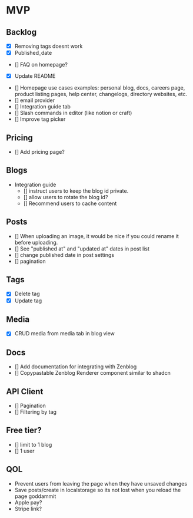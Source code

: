 # MVP

## Backlog

- [x] Removing tags doesnt work
- [x] Published_date
- [] FAQ on homepage?
- [x] Update README
- [] Homepage use cases examples: personal blog, docs, careers page, product listing pages, help center, changelogs, directory websites, etc.
- [] email provider
- [] Integration guide tab
- [] Slash commands in editor (like notion or craft)
- [] Improve tag picker

## Pricing

- [] Add pricing page?

## Blogs

- Integration guide
  - [] instruct users to keep the blog id private.
  - [] allow users to rotate the blog id?
  - [] Recommend users to cache content

## Posts

- [] When uploading an image, it would be nice if you could rename it before uploading.
- [] See "published at" and "updated at" dates in post list
- [] change published date in post settings
- [] pagination

## Tags

- [x] Delete tag
- [x] Update tag

## Media

- [x] CRUD media from media tab in blog view

## Docs

- [] Add documentation for integrating with Zenblog
- [] Copypastable Zenblog Renderer component similar to shadcn

## API Client

- [] Pagination
- [] Filtering by tag

## Free tier?

- [] limit to 1 blog
- [] 1 user

## QOL

- Prevent users from leaving the page when they have unsaved changes
- Save posts/create in localstorage so its not lost when you reload the page goddammit
- Apple pay?
- Stripe link?

